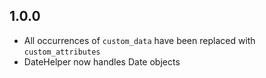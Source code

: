## 1.0.0
- All occurrences of `custom_data` have been replaced with `custom_attributes`
- DateHelper now handles Date objects
